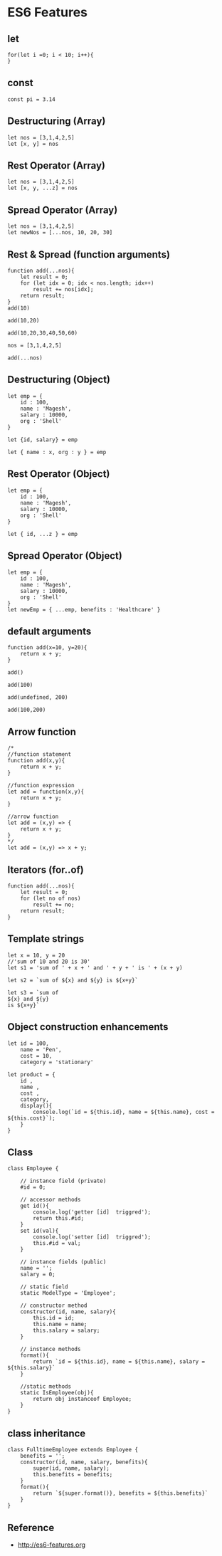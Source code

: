 # ES6 Features
## let
```
for(let i =0; i < 10; i++){
}
```
## const
```
const pi = 3.14
```
## Destructuring (Array)
```
let nos = [3,1,4,2,5]
let [x, y] = nos
```
## Rest Operator (Array)
```
let nos = [3,1,4,2,5]
let [x, y, ...z] = nos
```
## Spread Operator (Array)
```
let nos = [3,1,4,2,5]
let newNos = [...nos, 10, 20, 30]
```
## Rest & Spread (function arguments)
```
function add(...nos){
    let result = 0;
    for (let idx = 0; idx < nos.length; idx++)
        result += nos[idx];
    return result;
}
add(10)

add(10,20)

add(10,20,30,40,50,60)

nos = [3,1,4,2,5]

add(...nos)
```
## Destructuring (Object)
```
let emp = {
    id : 100,
    name : 'Magesh',
    salary : 10000,
    org : 'Shell'
}

let {id, salary} = emp

let { name : x, org : y } = emp
```
## Rest Operator (Object)
```
let emp = {
    id : 100,
    name : 'Magesh',
    salary : 10000,
    org : 'Shell'
}

let { id, ...z } = emp
```
## Spread Operator (Object)
```
let emp = {
    id : 100,
    name : 'Magesh',
    salary : 10000,
    org : 'Shell'
}
let newEmp = { ...emp, benefits : 'Healthcare' }
```
## default arguments
```
function add(x=10, y=20){
    return x + y;
}

add()

add(100)

add(undefined, 200)

add(100,200)
```
## Arrow function
```
/*
//function statement
function add(x,y){
    return x + y;
}

//function expression
let add = function(x,y){
    return x + y;
}

//arrow function
let add = (x,y) => {
    return x + y;
}
*/
let add = (x,y) => x + y;
```
## Iterators (for..of)
```
function add(...nos){
    let result = 0;
    for (let no of nos)
        result += no;
    return result;
}
```
## Template strings
```
let x = 10, y = 20
//'sum of 10 and 20 is 30'
let s1 = 'sum of ' + x + ' and ' + y + ' is ' + (x + y)

let s2 = `sum of ${x} and ${y} is ${x+y}`

let s3 = `sum of 
${x} and ${y} 
is ${x+y}`
```
## Object construction enhancements
```
let id = 100,
    name = 'Pen',
    cost = 10,
    category = 'stationary'

let product = { 
    id , 
    name , 
    cost , 
    category,
    display(){
        console.log(`id = ${this.id}, name = ${this.name}, cost = ${this.cost}`);
    }
}
```
## Class
```
class Employee {

    // instance field (private)
    #id = 0;

    // accessor methods
    get id(){
        console.log('getter [id]  triggred');
        return this.#id;
    }
    set id(val){
        console.log('setter [id]  triggred');
        this.#id = val;
    }
    
    // instance fields (public)
    name = '';
    salary = 0;

    // static field
    static ModelType = 'Employee';

    // constructor method
    constructor(id, name, salary){
        this.id = id;
        this.name = name;
        this.salary = salary;
    }

    // instance methods
    format(){
        return `id = ${this.id}, name = ${this.name}, salary = ${this.salary}`
    }

    //static methods
    static IsEmployee(obj){
        return obj instanceof Employee;
    }
}
```
## class inheritance
```
class FulltimeEmployee extends Employee {
    benefits = '';
    constructor(id, name, salary, benefits){
        super(id, name, salary);
        this.benefits = benefits;
    }
    format(){
        return `${super.format()}, benefits = ${this.benefits}`
    }
}
```
## Reference
- http://es6-features.org